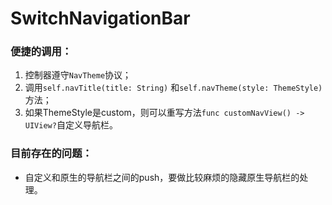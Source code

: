 # SwitchNavigationBar

### 便捷的调用：
1.  控制器遵守```NavTheme```协议；
2.  调用```self.navTitle(title: String)``` 和```self.navTheme(style: ThemeStyle)```方法；
3. 如果ThemeStyle是custom，则可以重写方法```func customNavView() -> UIView?```自定义导航栏。

### 目前存在的问题：
- 自定义和原生的导航栏之间的push，要做比较麻烦的隐藏原生导航栏的处理。

